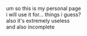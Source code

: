 um so this is my personal page  
i will use it for... things i guess?  
also it's extremely useless  
and also incomplete
